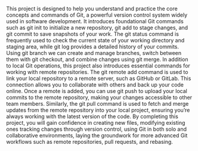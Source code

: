 This project is designed to help you understand and practice the core concepts and commands of Git, a powerful version control system widely used in software development. 
It introduces foundational Git commands such as git init to initialize a new repository, git add to stage changes, and git commit to save snapshots of your work.
The git status command is frequently used to check the current state of your working directory and staging area, while git log provides a detailed history of your commits.
Using git branch we can create and manage branches, switch between them with git checkout, and combine changes using git merge.
In addition to local Git operations, this project also introduces essential commands for working with remote repositories. The git remote add command is used to link your local repository to a remote server, such as GitHub or GitLab. This connection allows you to collaborate with others and back up your code online.
Once a remote is added, you can use git push to upload your local commits to the remote repository, making your changes accessible to other team members. Similarly, the git pull command is used to fetch and merge updates from the remote repository into your local project, ensuring you’re always working with the latest version of the code.
By completing this project, you will gain confidence in creating new files, modifying existing ones tracking changes through version control, using Git in both solo and collaborative environments, laying the groundwork for more advanced Git workflows such as remote repositories, pull requests, and rebasing.